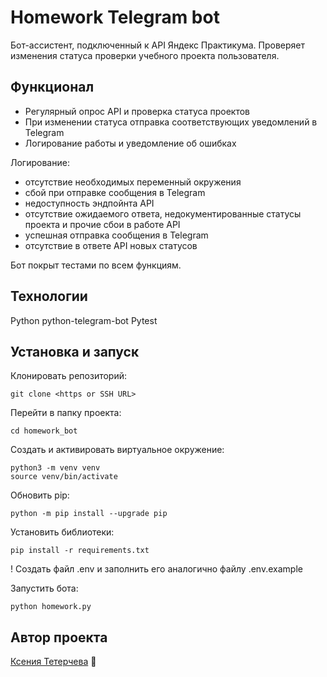 # Homework Telegram bot
 Бот-ассистент, подключенный к API Яндекс Практикума. Проверяет изменения статуса проверки учебного проекта пользователя.


## Функционал
- Регулярный опрос API и проверка статуса проектов
- При изменении статуса отправка соответствующих уведомлений в Telegram
- Логирование работы и уведомление об ошибках  

Логирование:
* отсутствие необходимых переменный окружения
* сбой при отправке сообщения в Telegram
* недоступность эндпойнта API
* отсутствие ожидаемого ответа, недокументированные статусы проекта и прочие сбои в работе API
* успешная отправка сообщения в Telegram
* отсутствие в ответе API новых статусов

Бот покрыт тестами по всем функциям.

## Технологии
Python
python-telegram-bot
Pytest


## Установка и запуск

Клонировать репозиторий:
```
git clone <https or SSH URL>
```

Перейти в папку проекта:
```
cd homework_bot
```

Создать и активировать виртуальное окружение:
```
python3 -m venv venv
source venv/bin/activate
```

Обновить pip:
```
python -m pip install --upgrade pip
```

Установить библиотеки:
```
pip install -r requirements.txt
```
! Создать файл .env и заполнить его аналогично файлу .env.example

Запустить бота:
```
python homework.py
```


## Автор проекта
[Ксения Тетерчева](https://github.com/GreenVibesOnly/) 🌿